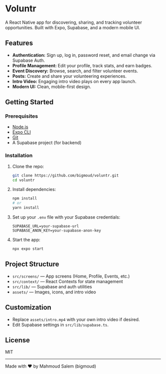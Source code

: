 # Voluntr

A React Native app for discovering, sharing, and tracking volunteer opportunities.
Built with Expo, Supabase, and a modern mobile UI.

## Features

- **Authentication:** Sign up, log in, password reset, and email change via Supabase Auth.
- **Profile Management:** Edit your profile, track stats, and earn badges.
- **Event Discovery:** Browse, search, and filter volunteer events.
- **Posts:** Create and share your volunteering experiences.
- **Intro Video:** Engaging intro video plays on every app launch.
- **Modern UI:** Clean, mobile-first design.

## Getting Started

### Prerequisites

- [Node.js](https://nodejs.org/)
- [Expo CLI](https://docs.expo.dev/get-started/installation/)
- [Git](https://git-scm.com/)
- A Supabase project (for backend)

### Installation

1. Clone the repo:
   ```sh
   git clone https://github.com/bigmoud/voluntr.git
   cd voluntr
   ```

2. Install dependencies:
   ```sh
   npm install
   # or
   yarn install
   ```

3. Set up your `.env` file with your Supabase credentials:
   ```env
   SUPABASE_URL=your-supabase-url
   SUPABASE_ANON_KEY=your-supabase-anon-key
   ```

4. Start the app:
   ```sh
   npx expo start
   ```

## Project Structure

- `src/screens/` — App screens (Home, Profile, Events, etc.)
- `src/context/` — React Contexts for state management
- `src/lib/` — Supabase and auth utilities
- `assets/` — Images, icons, and intro video

## Customization

- Replace `assets/intro.mp4` with your own intro video if desired.
- Edit Supabase settings in `src/lib/supabase.ts`.

## License

MIT

---

Made with ❤️ by Mahmoud Salem (bigmoud) 